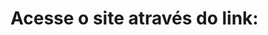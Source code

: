 # Acesse o site através do link:
<div>
<a href="https://jhonisrael.github.io/jhonata-farias/page"><a/>
</div>
